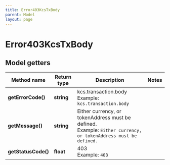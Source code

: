 ```yaml
---
title: Error403KcsTxBody
parent: Model
layout: page
---
```


# Error403KcsTxBody

## Model getters

Method name | Return type | Description | Notes
------------ | ------------- | ------------- | -------------
**getErrorCode()** | **string** | kcs.transaction.body <br>Example: `kcs.transaction.body` |
**getMessage()** | **string** | Either currency, or tokenAddress must be defined. <br>Example: `Either currency, or tokenAddress must be defined.` |
**getStatusCode()** | **float** | 403 <br>Example: `403` |

